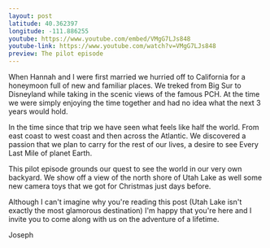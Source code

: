```yaml
---
layout: post
latitude: 40.362397
longitude: -111.886255
youtube: https://www.youtube.com/embed/VMgG7LJs848
youtube-link: https://www.youtube.com/watch?v=VMgG7LJs848
preview: The pilot episode
---
```


When Hannah and I were first married we hurried off to California for a honeymoon full of new and familiar places. We treked from Big Sur to Disneyland while taking in the scenic views of the famous PCH. At the time we were simply enjoying the time together and had no idea what the next 3 years would hold.

In the time since that trip we have seen what feels like half the world. From east coast to west coast and then across the Atlantic. We discovered a passion that we plan to carry for the rest of our lives, a desire to see Every Last Mile of planet Earth.

This pilot episode grounds our quest to see the world in our very own backyard. We show off a view of the north shore of Utah Lake as well some new camera toys that we got for Christmas just days before.

Although I can't imagine why you're reading this post (Utah Lake isn't exactly the most glamorous destination) I'm happy that you're here and I invite you to come along with us on the adventure of a lifetime.

Joseph